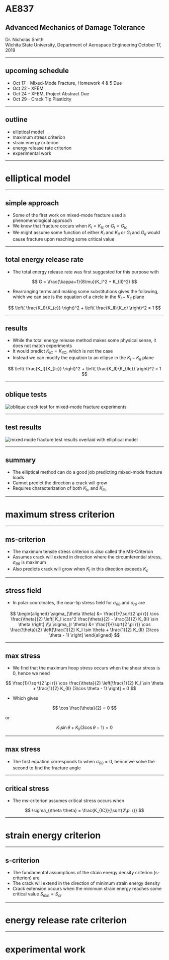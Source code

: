 # AE837
## Advanced Mechanics of Damage Tolerance
Dr. Nicholas Smith<br/>
Wichita State University, Department of Aerospace Engineering
October 17, 2019

----
## upcoming schedule

-   Oct 17 - Mixed-Mode Fracture, Homework 4 & 5 Due
-   Oct 22 - XFEM
-   Oct 24 - XFEM, Project Abstract Due
-   Oct 29 - Crack Tip Plasticity

----
## outline
 
<!-- vim-markdown-toc GFM -->

* elliptical model
* maximum stress criterion
* strain energy criterion
* energy release rate criterion
* experimental work

<!-- vim-markdown-toc -->

---
# elliptical model

----
## simple approach

-   Some of the first work on mixed-mode fracture used a phenomenological approach
-   We know that fracture occurs when $K_I = K_{Ic}$ or $G_I = G_{Ic}$
-   We might assume some function of either $K_I$ and $K_{II}$ or $G_{I}$ and $G_{II}$ would cause fracture upon reaching some critical value

----
## total energy release rate

-   The total energy release rate was first suggested for this purpose with

$$ G = \frac{\kappa+1}{8\mu}(K_I^2 + K_{II}^2) $$

-   Rearranging terms and making some substitutions gives the following, which we can see is the equation of a circle in the $K_I - K_{II}$ plane

$$ \left( \frac{K_I}{K_{c}} \right)^2 + \left( \frac{K_II}{K_c} \right)^2 = 1 $$

----
## results

-   While the total energy release method makes some physical sense, it does not match experiments
-   It would predict $K_{IC} = K_{IIC}$, which is not the case
-   Instead we can modify the equation to an ellipse in the $K_I - K_{II}$ plane

$$ \left( \frac{K_I}{K_{Ic}} \right)^2 + \left( \frac{K_II}{K_{IIc}} \right)^2 = 1 $$

----
## oblique tests

![oblique crack test for mixed-mode fracture experiments](../images/oblique.png)

----
## test results

![mixed mode fracture test results overlaid with elliptical model](../images/mixedmodetests.png)

----
## summary

-   The elliptical method can do a good job predicting mixed-mode fracture loads
-   Cannot predict the direction a crack will grow
-   Requires characterization of both $K_{Ic}$ and $K_{IIc}$

---
# maximum stress criterion

----
## ms-criterion

-   The maximum tensile stress criterion is also called the MS-Criterion
-   Assumes crack will extend in direction where the circumferential stress, $\sigma_{\theta \theta}$ is maximum
-   Also predicts crack will grow when $K_I$ in this direction exceeds $K_c$

----
## stress field

-   In polar coordinates, the near-tip stress field for $\sigma_{\theta \theta}$ and $\sigma_{r\theta}$ are

$$ \begin{aligned}
	\sigma_{\theta \theta} &= \frac{1}{\sqrt{2 \pi r}} \cos \frac{\theta}{2} \left[ K_I \cos^2 \frac{\theta}{2} - \frac{3}{2} K_{II} \sin \theta \right] \\\\
	\sigma_{r \theta} &= \frac{1}{\sqrt{2 \pi r}} \cos \frac{\theta}{2} \left[\frac{1}{2} K_I \sin \theta + \frac{1}{2} K_{II} (3\cos \theta - 1) \right] 
\end{aligned} $$

----
## max stress

-   We find that the maximum hoop stress occurs when the shear stress is 0, hence we need

$$ \frac{1}{\sqrt{2 \pi r}} \cos \frac{\theta}{2} \left[\frac{1}{2} K_I \sin \theta + \frac{1}{2} K_{II} (3\cos \theta - 1) \right] = 0 $$

-   Which gives

$$ \cos \frac{\theta}{2} = 0 $$

or

$$ K_1 \sin \theta + K_{II} (3 \cos \theta - 1) = 0 $$

----
## max stress

-   The first equation corresponds to when $\sigma_{\theta \theta} = 0$, hence we solve the second to find the fracture angle

----
## critical stress

-   The ms-criterion assumes critical stress occurs when 

$$ \sigma_{\theta \theta} = \frac{K_{IC}}{\sqrt{2\pi r}} $$

---
# strain energy criterion

----
## s-criterion

-   The fundamental assumptions of the strain energy density criterion (s-criterion) are
-   The crack will extend in the direction of minimum strain energy density
-   Crack extension occurs when the minimum strain energy reaches some critical value $S_{min} = S_{cr}$

---
# energy release rate criterion

---
# experimental work
